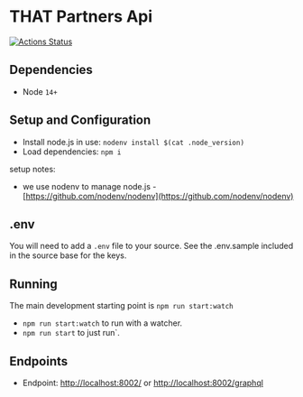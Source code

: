 # THAT Partners Api

[![Actions Status](https://github.com/ThatConference/that-api-partners/workflows/Push%20Master%20CI/badge.svg)](https://github.com/ThatConference/that-api-partners/workflows/actions)

## Dependencies

- Node `14+`

## Setup and Configuration

- Install node.js in use: `nodenv install $(cat .node_version)`
- Load dependencies: `npm i`

setup notes:

- we use nodenv to manage node.js - [https://github.com/nodenv/nodenv](https://github.com/nodenv/nodenv)

## .env

You will need to add a `.env` file to your source. See the .env.sample included in the source base for the keys.

## Running

The main development starting point is `npm run start:watch`

- `npm run start:watch` to run with a watcher.
- `npm run start` to just run`.

## Endpoints

- Endpoint: [http://localhost:8002/](http://localhost:8002/) or [http://localhost:8002/graphql](http://localhost:8002/graphql)
